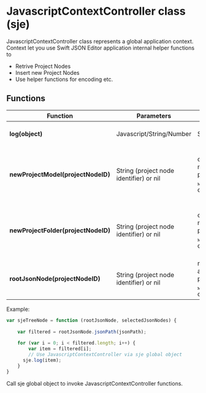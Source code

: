 # JavascriptContextController class (sje)

JavascriptContextController class represents a global application context. Context let you use Swift JSON Editor application internal helper functions to 

- Retrive Project Nodes
- Insert new Project Nodes
- Use helper functions for encoding etc.

## Functions
| Function | Parameters | Returns | Description |
| --- | --- | --- | --- |
| **log(object)** | Javascript/String/Number | String description | Use to print log information about provided objects |
| **newProjectModel(projectNodeID)** | String (project node identifier) or nil | creates and returns new child model project node as [JavascriptProjectNode](SwiftJSONEditor-JavascriptProjectNode.md) object | if you pass nil context will append to document root, if you pass projectNodeIdentifier, new child node will be appended. |
| **newProjectFolder(projectNodeID)** | String (project node identifier) or nil | creates and returns new child folder project node as [JavascriptProjectNode](SwiftJSONEditor-JavascriptProjectNode.md) object | if you pass nil context will append to document root, if you pass projectNodeIdentifier, new child node will be appended. |
| **rootJsonNode(projectNodeID)** | String (project node identifier) or nil | root JSON node associated with project node as [JavascriptJsonNode](SwiftJSONEditor-JavascriptJsonNode.md) object | returns root json node of project node |

Example:

```javascript
var sjeTreeNode = function (rootJsonNode, selectedJsonNodes) {
   
  	var filtered = rootJsonNode.jsonPath(jsonPath);
  
    for (var i = 0; i < filtered.length; i++) {
  		var item = filtered[i];
  		// Use JavascriptContextController via sje global object
      sje.log(item);
	}
}

```

Call sje global object to invoke JavascriptContextController functions.
